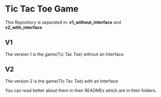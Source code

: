 # Tic Tac Toe Game

This Repository is separated in: **v1_without_interface** and **v2_with_interface**

## V1
The version 1 is the game(Tic Tac Toe) without an Interface

## V2
The version 2 is the game(Tic Tac Toe) with an Interface

You can read better about them in their READMEs which are in their folders.